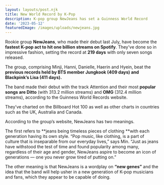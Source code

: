 ```yaml
---
layout: layouts/post.njk
title: New World Record by K-Pop
description: K-pop group NewJeans has set a Guinness World Record
date: '2023-05-12'
featuredImage: /images/uploads/newjeans.jpg
---
```

Rookie group **NewJeans**, who made their debut last July, have become the **fastest K-pop act to hit one billion streams on Spotify**. They’ve done so in impressive fashion, setting the record at **219 days** with only seven songs released.

The group, comprising Minji, Hanni, Danielle, Haerin and Hyein, beat the **previous records held by BTS member Jungkook (409 days) and Blackpink’s Lisa (411 days).**

The band made their debut with the track Attention and their most **popular songs are Ditto** (with 313.2 million streams) and **OMG** (312.4 million streams), according to the Guinness World Records website.

They’ve charted on the Billboard Hot 100 as well as other charts in countries such as the UK, Australia and Canada.

According to the group’s website, NewJeans has two meanings. 

The first refers to **jeans being timeless pieces of clothing **with each generation having its own style. “Pop music, like clothing, is a part of culture that is inseparable from our everyday lives,” says Min. “Just as jeans have withstood the test of time and found popularity among many, regardless of their age and gender, NewJeans aspire to become an icon of generations — one you never grow tired of putting on.”

The other meaning is that NewJeans is a wordplay on **“new genes”** and the idea that the band will help usher in a new generation of K-pop musicians and fans, which they appear to be capable of doing.
